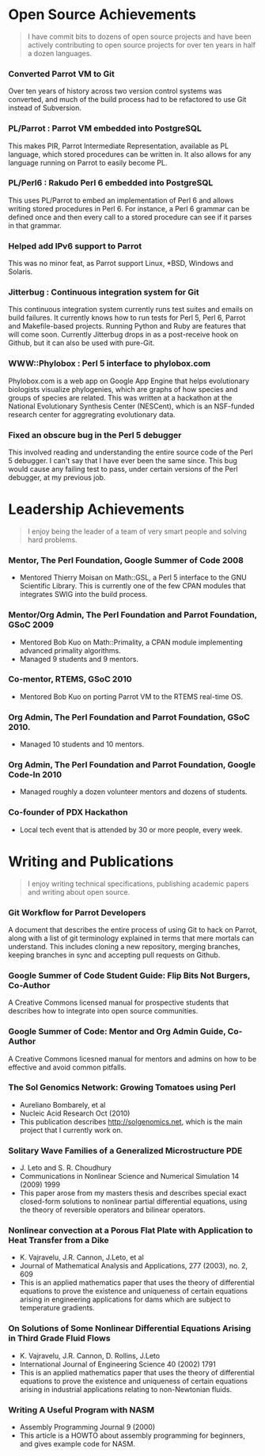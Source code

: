 # Open Source Achievements

> I have commit bits to dozens of open source projects and have been actively contributing
to open source projects for over ten years in half a dozen languages.

### Converted Parrot VM to Git
Over ten years of history across two version control systems was converted,
and much of the build process had to be refactored to use Git instead of Subversion.

### PL/Parrot : Parrot VM embedded into PostgreSQL
This makes PIR, Parrot Intermediate Representation, available as PL language, which
stored procedures can be written in. It also allows for any language running on Parrot
to easily become PL.

### PL/Perl6  : Rakudo Perl 6 embedded into PostgreSQL
This uses PL/Parrot to embed an implementation of Perl 6 and allows writing stored
procedures in Perl 6. For instance, a Perl 6 grammar can be defined once and then
every call to a stored procedure can see if it parses in that grammar.

### Helped add IPv6 support to Parrot
This was no minor feat, as Parrot support Linux, *BSD, Windows and Solaris.

### Jitterbug : Continuous integration system for Git
This continuous integration system currently runs test suites and emails
on build failures. It currently knows how to run tests for Perl 5, Perl 6, Parrot
and Makefile-based projects. Running Python and Ruby are features that will
come soon. Currently Jitterbug drops in as a post-receive hook on Github, but it
can also be used with pure-Git.

### WWW::Phylobox : Perl 5 interface to phylobox.com
Phylobox.com is a web app on Google App Engine that helps evolutionary biologists
visualize phylogenies, which are graphs of how species and groups of species are related.
This was written at a hackathon at the National Evolutionary Synthesis Center (NESCent),
which is an NSF-funded research center for aggregrating evolutionary data.

### Fixed an obscure bug in the Perl 5 debugger
This involved reading and understanding the entire source code of the Perl 5 debugger.
I can't say that I have ever been the same since. This bug would cause any failing test
to pass, under certain versions of the Perl debugger, at my previous job.

# Leadership Achievements

> I enjoy being the leader of a team of very smart people and solving hard problems.

### Mentor, The Perl Foundation, Google Summer of Code 2008
* Mentored Thierry Moisan on Math::GSL, a Perl 5 interface to the GNU Scientific Library. This
is currently one of the few CPAN modules that integrates SWIG into the build process.

### Mentor/Org Admin, The Perl Foundation and Parrot Foundation, GSoC 2009
* Mentored Bob Kuo on Math::Primality, a CPAN module implementing advanced primality algorithms.
* Managed 9 students and 9 mentors.

### Co-mentor, RTEMS, GSoC 2010
* Mentored Bob Kuo on porting Parrot VM to the RTEMS real-time OS.

### Org Admin, The Perl Foundation and Parrot Foundation, GSoC 2010.
* Managed 10 students and 10 mentors.

### Org Admin, The Perl Foundation and Parrot Foundation, Google Code-In 2010
* Managed roughly a dozen volunteer mentors and dozens of students.

### Co-founder of PDX Hackathon
* Local tech event that is attended by 30 or more people, every week.

# Writing and Publications

> I enjoy writing technical specifications, publishing academic papers and writing about open source.

### Git Workflow for Parrot Developers
A document that describes the entire process of using Git to hack on Parrot, along with a list of git terminology explained in terms that mere mortals can understand. This includes cloning a new repository, merging branches, keeping branches in sync and accepting pull requests on Github.

### Google Summer of Code Student Guide: Flip Bits Not Burgers, Co-Author
A Creative Commons licensed manual for prospective students that describes how to integrate into open source communities.

### Google Summer of Code: Mentor and Org Admin Guide, Co-Author
A Creative Commons licesned manual for mentors and admins on how to be effective and avoid common pitfalls.

### The Sol Genomics Network: Growing Tomatoes using Perl
* Aureliano Bombarely, et al
* Nucleic Acid Research Oct (2010)
* This publication describes http://solgenomics.net, which is the main project that I currently work on.

### Solitary Wave Families of a Generalized Microstructure PDE
* J. Leto and S. R. Choudhury
* Communications in Nonlinear Science and Numerical Simulation 14 (2009) 1999
* This paper arose from my masters thesis and describes special exact closed-form solutions to nonlinear partial differential equations, using the theory of reversible operators and bilinear operators.

### Nonlinear convection at a Porous Flat Plate with Application to Heat Transfer from a Dike
* K. Vajravelu, J.R. Cannon, J.Leto, et al
* Journal of Mathematical Analysis and Applications, 277 (2003), no. 2, 609
* This is an applied mathematics paper that uses the theory of differential equations to prove the existence and uniqueness of certain equations arising in engineering applications for dams which are subject to temperature gradients.

### On Solutions of Some Nonlinear Differential Equations Arising in Third Grade Fluid Flows
* K. Vajravelu, J.R. Cannon, D. Rollins, J.Leto
* International Journal of Engineering Science 40 (2002) 1791
* This is an applied mathematics paper that uses the theory of differential equations to prove the existence and uniqueness of certain equations arising in industrial applications relating to non-Newtonian fluids.

### Writing A Useful Program with NASM
* Assembly Programming Journal 9 (2000)
* This article is a HOWTO about assembly programming for beginners, and gives example code for NASM.
